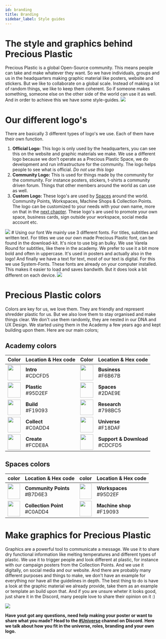 ```yaml
---
id: branding
title: Branding
sidebar_label: Style guides
---
```


<style>
:root {
  --highlight: #f2a5c1;
  --hover: #f2a5c1;
}
</style>

# The style and graphics behind Precious Plastic
Precious Plastic is a global Open-Source community. This means people can take and make whatever they want. So we have individuals, groups and us in the headquarters making graphic material like posters, website and stickers. But we like to collaborate on a global scale. Instead of making a lot of random things, we like to keep them coherent. So if someone makes something, someone else on the other side of the world can use it as well. And in order to achieve this we have some style-guides.
<img src="../assets/universe/our-logos.png" />
# Our different logo's
There are basically 3 different types of logo's we use. Each of them have their own function.
1. **Official Logo:** This logo is only used by the headquarters, you can see this on the website and graphic materials we make. We use a different logo because we don't operate as a Precious Plastic Space, we do development and run infrastructure for the community. The logo helps people to see what is official. *Do not use this logo*
1. **Community Logo:** This is used for things made by the community for the community. For instance posters, stickers, t-shirts a community driven forum. Things that other members around the world as can use as well.
1. **Custom Logo:** These logo's are used by [Spaces](../spaces) around the world. Community Points, Workspaces, Machine Shops & Collection Points. The logo can be customized to your needs with your own name, more on that in the [next chapter](../universe/yourlogo). These logo's are used to promote your own space, business cards, sign outside your workspace, social media account etc.



<img src="../assets/universe/ourfonts.png" />
# Using our font
We mainly use 3 different fonts. For titles, subtitles and written text. For titles we use our own made Precious Plastic font, can be found in the download-kit. It's nice to use big an bulky. We use Varela Round for subtitles, like there in the academy. We prefer to use it a bit more bold and often in uppercase. It's used in posters and actually also in the logo! And finally we have a text for text, most of our text is digital. For this we use System-Fonts.  These fonts are already on your computer installed. This makes it easier to load and saves bandwith. But it does look a bit different on each device.




<img src="../assets/universe/title-font.png" />


# Precious Plastic colors
Colors are key for us, we love them. They are friendly and represent shredder plastic for us. But we also love them to stay organised and make things clear. We don't use them randomly, they are nested in our DNA and UX Design. We started using them in the Academy a few years ago and kept building upon them. Here are our main colors;


## Academy colors
| Color                                                                                   | Location & Hex code            | Color                                                                                   | Location & Hex code                       |
| --------------------------------------------------------------------------------------- | ------------------------------ | --------------------------------------------------------------------------------------- | ----------------------------------------- |
| <img src="../assets/universe/CDCFD5.jpg" width="100%" height="50px" /> | __Intro__ <br> #CDCFD5   | <img src="../assets/universe/F6B67B.jpg" width="100%" height="50px" /> | __Business__ <br> #F6B67B           |
| <img src="../assets/universe/95D2EF.jpg" width="100%" height="50px" /> | __Plastic__ <br> #95D2EF | <img src="../assets/universe/2DAE9E.jpg" width="100%" height="50px" /> | __Spaces__ <br> #2DAE9E             |
| <img src="../assets/universe/F19093.jpg" width="100%" height="50px" /> | __Build__ <br> #F19093   | <img src="../assets/universe/798BC5.jpg" width="100%" height="50px" /> | __Research__ <br> #798BC5           |
| <img src="../assets/universe/C0ADD4.jpg" width="100%" height="50px" /> | __Collect__ <br> #C0ADD4 | <img src="../assets/universe/F18DAF.jpg" width="100%" height="50px" /> | __Universe__ <br> #F18DAF           |
| <img src="../assets/universe/FCDE8A.jpg" width="100%" height="50px" /> | __Create__ <br> #FCDE8A  | <img src="../assets/universe/CDCFD5.jpg" width="100%" height="50px" /> | __Support & Download__ <br> #CDCFD5 |

## Spaces colors
| color                                                                                   | Location & Hex code                     | color                                                                                   | Location & Hex code                 |
| --------------------------------------------------------------------------------------- | --------------------------------------- | --------------------------------------------------------------------------------------- | ----------------------------------- |
| <img src="../assets/universe/8ec685.jpg" width="100%" height="50px" /> | __Community Points__ <br> #B7D6E3 | <img src="../assets/universe/95D2EF.jpg" width="100%" height="50px" /> | __Workspaces__ <br> #95D2EF   |
| <img src="../assets/universe/C0ADD4.jpg" width="100%" height="50px" /> | __Collection Point__ <br> #C0ADD4 | <img src="../assets/universe/F19093.jpg" width="100%" height="50px" /> | __Machine shop__ <br> #F19093 |



# Make graphics for Precious Plastic
Graphics are a powerful tool to communicate a message. We use it to share dry functional information like melting temperatures and different types of plastic. We use it to trigger people and look different at plastic, for instance with our campaign posters from the Collection Points. And we use it digitally, on social media and our website. And there are probably many different purposes and things to make, we don't have an example for everything nor have all the guidelines in depth. The best thing to do is have a look at the graphic material we already provide, take them as an example or template an build upon that. And if you are unsure wheter it looks good, just share it in the Discord, many people love to share their opinion on it :)

<img src="../assets/universe/posters.png" />

<b>Have yout got any questions, need help making your poster or want to share what you made? Head to the [#Universe](https://discordapp.com/invite/QUw8A3w) channel on Discord. Here we talk about how you fit in the universe, roles, branding and your own logo.</b>
